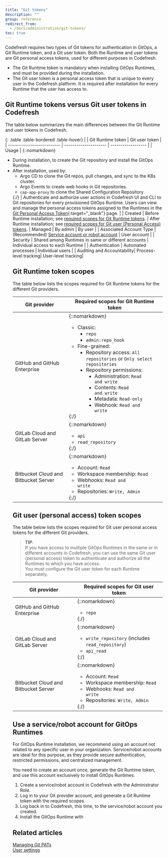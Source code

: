 ```yaml
---
title: "Git tokens"
description: ""
group: reference
redirect_from:
  - /docs/administration/git-tokens/ 
toc: true
---
```




Codefresh requires two types of Git tokens for authentication in GitOps, a Git Runtime token, and a Git user token. Both the Runtime and user tokens are Git personal access tokens, used for different purposes in Codefresh. 

* The Git Runtime token is mandatory when installing GitOps Runtimes, and must be provided during the installation.
* The Git user token is a personal access token that is unique to every user in the Codefresh platform. It is required after installation for every Runtime that the user has access to. 



## Git Runtime tokens versus Git user tokens in Codefresh
The table below summarizes the main differences between the Git Runtime and user tokens in Codefresh.

{: .table .table-bordered .table-hover}
|                            | Git Runtime token                  | Git user token         |
| -------------------------- | ---------------------          | ------------------ |
| Usage                      | {::nomarkdown}<ul><li>During installation, to create the Git repository and install the GitOps Runtime.</li><li>After installation, used by:<ul><li>Argo CD to clone the Git repos, pull changes, and sync to the K8s cluster.</li><li> Argo Events to create web hooks in Git repositories.</li><li>`cap-app-proxy` to clone the Shared Configuration Repository</li></ul> {:/} | Authenticate and authorize user actions in Codefresh UI and CLI to Git repositories for every provisioned GitOps Runtime. Users can view and manage the personal access tokens assigned to the Runtimes in the [Git Personal Access Token](https://g.codefresh.io/2.0/user-settings){:target="\_blank"} page.  |
| Created                    | Before Runtime installation; see [required scopes for Git Runtime tokens](#git-runtime-token-scopes).   | After Runtime installation; see [required scopes for Git user (Personal Access) tokens](#git-user-personal-access-token-scopes).
| Managed                    | By admin                      | By user  |
| Associated Account Type    | (Recommended) [Service account or robot account](#use-a-servicerobot-account-for-gitops-runtimes) | User account    |
| Security                   | Shared among Runtimes in same or different accounts | Individual access to each Runtime |
| Authentication             | Automated processes   | Individual users   |
| Auditing and Accountability| Process-level tracking| User-level tracking|


## Git Runtime token scopes
The table below lists the scopes required for Git Runtime tokens for the different Git providers.


| Git provider                  | Required scopes for Git Runtime token           | 
| ---------------------------- | ------------------------------ | 
| GitHub and GitHub Enterprise |{::nomarkdown}<ul><li>Classic:<ul><li><code class="highlighter-rouge">repo</code></li><li><code class="highlighter-rouge">admin:repo_hook</code></li></ul><li>Fine-grained:<ul><li>Repository access: <code class="highlighter-rouge">All repositories</code> or <code class="highlighter-rouge">Only select repositories</code></li><li>Repository permissions:<ul><li>Administration: <code class="highlighter-rouge">Read and write</code></li><li>Contents: <code class="highlighter-rouge">Read and write</code></li><li>Metadata: <code class="highlighter-rouge">Read-only</code></li><li>Webhook: <code class="highlighter-rouge">Read and write</code></li></ul></li></ul></li></ul>{:/}|
| GitLab Cloud and GitLab Server       |{::nomarkdown}<ul><li><code class="highlighter-rouge">api</code></li><li><code class="highlighter-rouge">read_repository</code></li></ul> {:/}         |                           |
| Bitbucket Cloud and Bitbucket Server | {::nomarkdown} <ul><li>Account: <code class="highlighter-rouge">Read</code></li><li>Workspace membership: <code class="highlighter-rouge">Read</code></li><li>Webhooks: <code class="highlighter-rouge">Read and write</code></li><li>Repositories: <code class="highlighter-rouge">Write, Admin </code></li></ul>{:/}|



## Git user (personal access) token scopes
The table below lists the scopes required for Git user personal access tokens for the different Git providers.


> **TIP**:  
  If you have access to multiple GitOps Runtimes in the same or in different accounts in Codefresh, you can use the same Git user (personal access) token to authenticate and authorize all the Runtimes to which you have access.     
  You must configure the Git user token for each Runtime separately.

| Git provider                  | Required scopes for Git user token          | 
| ---------------------------- | ------------------------------ | 
| GitHub and GitHub Enterprise |{::nomarkdown}<ul><li><code class="highlighter-rouge">repo</code></li></ul>{:/}|  {::nomarkdown}<ul><li><b>Repository access</b>: <code class="highlighter-rouge">All repositories</code> or <code class="highlighter-rouge">Only select repositories</code></li><li><b>Repository permissions</b>: <ul><li><b>Contents</b>: <code class="highlighter-rouge">Read and write</code></li><li><b>Metadata</b>: <code class="highlighter-rouge">Read-only</code></li></li></ul></ul>{:/}|
| GitLab Cloud and GitLab Server       |{::nomarkdown}<ul><li><code class="highlighter-rouge">write_repository</code> (includes <code class="highlighter-rouge">read_repository</code>) </li><li><code class="highlighter-rouge">api_read</code></li></ul> {:/}  |
| Bitbucket Cloud and Bitbucket Server | {::nomarkdown} <ul><li>Account: <code class="highlighter-rouge">Read</code></li><li>Workspace membership: <code class="highlighter-rouge">Read</code></li><li>Webhooks: <code class="highlighter-rouge">Read and write</code></li><li>Repositories: <code class="highlighter-rouge">Write, Admin </code></li></ul>{:/}|

## Use a service/robot account for GitOps Runtimes
For GitOps Runtime installation, we recommend using an account not related to any specific user in your organization. 
Service/robot accounts are ideal for this purpose, as they provide secure authentication, restricted permissions, and centralized management. 

You need to create an account once, generate the Git Runtime token, and use this account exclusively to install GitOps Runtimes.


1. Create a service/robot account in Codefresh with the Administrator Role.
1. Log in to your Git provider account, and generate a Git Runtime token with the required scopes.
1. Log back in to Codefresh, this time, to the service/robot account you created.
1. Install the GitOps Runtime with 



## Related articles  
[Managing Git PATs]({{site.baseurl}}/docs/administration/user-self-management/manage-pats/)  
[User settings]({{site.baseurl}}/docs/administration/user-self-management/user-settings/)